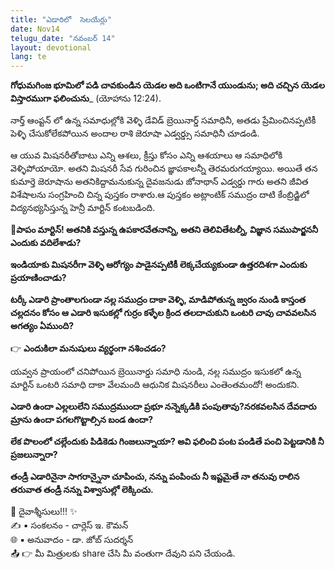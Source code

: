 ```yaml
---
title: "ఎడారిలో  సెలయేర్లు"
date: Nov14
telugu_date: "నవంబర్ 14"
layout: devotional
lang: te
---
```


**గోధుమగింజ భూమిలో పడి చావకుండిన యెడల అది ఒంటిగానే యుండును; అది చచ్చిన యెడల విస్తారముగా ఫలించును**_ (యోహాను 12:24).

నార్త్ ఆంప్టన్ లో ఉన్న సమాధుల్లోకి వెళ్ళి డేవిడ్ బ్రెయినార్డ్ సమాధినీ, అతడు ప్రేమించినప్పటికీ పెళ్ళి చేసుకోలేకపోయిన అందాల రాశి జెరూషా ఎడ్వర్డ్సు సమాధినీ చూడండి.

ఆ యువ మిషనరీతోబాటు ఎన్ని ఆశలు, క్రీస్తు కోసం ఎన్ని ఆశయాలు ఆ సమాధిలోకి వెళ్ళిపోయాయో. అతని మిషనరీ సేవ గురించిన జ్ఞాపకాలన్నీ తెరమరుగయ్యాయి. అయితే తన కుమార్తె జెరూషాను అతనికిద్దామనుకున్న దైవజనుడు జోనాథాన్ ఎడ్వర్డు గారు అతని జీవిత విశేషాలను సంగ్రహించి చిన్న పుస్తకం రాశారు.ఆ పుస్తకం అట్లాంటిక్ సముద్రం దాటి కేంబ్రిడ్జిలో విద్యనభ్యసిస్తున్న హెన్రీ మార్టిన్ కంటబడింది.

**📖పాపం మార్టిన్! అతనికి వస్తున్న ఉపకారవేతనాన్ని, అతని తెలివితేటల్నీ, విజ్ఞాన సముపార్జననీ ఎందుకు వదిలేశాడు?**

 **ఇండియాకు మిషనరీగా వెళ్ళి ఆరోగ్యం పాడైనప్పటికీ లెక్కచేయ్యకుండా ఉత్తరదిశగా ఎందుకు ప్రయాణించాడు?**

 **టర్కీ ఎడారి ప్రాంతాలగుండా నల్ల సముద్రం దాకా వెళ్ళి, మాడిపోతున్న జ్వరం నుండి కాస్తంత చల్లదనం కోసం ఆ ఎడారి ఇసుకల్లో గుర్రం కళ్ళేల క్రింద తలదాచుకుని ఒంటరి చావు చావవలసిన అగత్యం ఏముంది?**

👉 **ఎందుకిలా మనుషులు వ్యర్థంగా నశించడం?**

 యవ్వన ప్రాయంలో చనిపోయిన బ్రెయినార్డు సమాధి నుండి, నల్ల సముద్రం ఇసుకలో ఉన్న మార్టిన్ ఒంటరి సమాధి దాకా వేలమంది ఆధునిక మిషనరీలు ఎంతెంతమందో! అందుకని.

**ఎడారి ఉందా ఎల్లలులేని సముద్రముందా ప్రభూ నన్నెక్కడికి పంపుతావు?నరకవలసిన దేవదారు మ్రాను ఉందా పగలగొట్టాల్సిన బండ ఉందా?**

**లేక పొలంలో చల్లేందుకు పిడికెడు గింజలున్నాయా? అవి ఫలించి పంట పండితే పంచి పెట్టడానికి నీ ప్రజలున్నారా?**

**తండ్రీ ఎడారినైనా సాగరాన్నైనా చూపించు, నన్ను పంపించు నీ ఇష్టమైతే నా తనువు రాలిన తరువాత తండ్రీ నన్ను విశ్వాసుల్లో లెక్కించు.**


<div class="blessing">🙏 <span class="bless-text">దైవాశ్శీసులు!!!</span> ✨</div>

<div class="credit">✍️ <span class="credit-text">▪ సంకలనం - చార్లెస్ ఇ. కౌమన్</span></div>
<div class="credit">🌐 <span class="credit-text">▪ అనువాదం - డా. జోబ్ సుదర్శన్</span></div>


<div class="share">📤 👉 <span class="share-text">మీ మిత్రులకు share చేసి మీ వంతుగా దేవుని పని చేయండి.</span></div>
